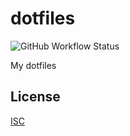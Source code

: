 # dotfiles

![GitHub Workflow Status](https://img.shields.io/github/actions/workflow/status/lboecker/dotfiles/ci.yaml)

My dotfiles

## License

[ISC](LICENSE)
